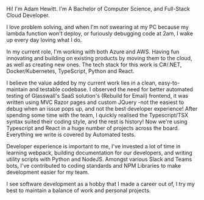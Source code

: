 Hi! I'm Adam Hewitt. I'm A Bachelor of Computer Science, and Full-Stack Cloud Developer.  
  
I love problem solving, and when I'm not swearing at my PC because my lambda function won't deploy, or furiously debugging code at 2am, I wake up every day loving what I do.
  
In my current role, I'm working with both Azure and AWS. Having fun innovating and building on existing products by moving them to the cloud, as well as creating new ones. The tech stack for this work is C#/.NET, Docker/Kubernetes, TypeScript, Python and React. 
  
I believe the value added by my current work lies in a clean, easy-to-maintain and testable codebase. I observed the need for better automated testing of Glasswall's SaaS solution's (Rebuild for Email) frontend, it was written using MVC Razor pages and custom JQuery -not the easiest to debug when an issue pops up, and not the best developer experience! After spending some time with the team, I quickly realised the Typescript/TSX syntax suited their coding style, and the rest is history! Now we're using Typescript and React in a huge number of projects across the board. Everything we write is covered by Automated tests.
  
Developer experience is important to me, I've invested a lot of time in learning webpack, building documentation for our developers, and writing utility scripts with Python and NodeJS. Amongst various Slack and Teams bots, I've contributed to coding standards and NPM Libraries to make development easier for my team.
    
I see software development as a hobby that I made a career out of, I try my best to maintain a balance of work and personal projects.
